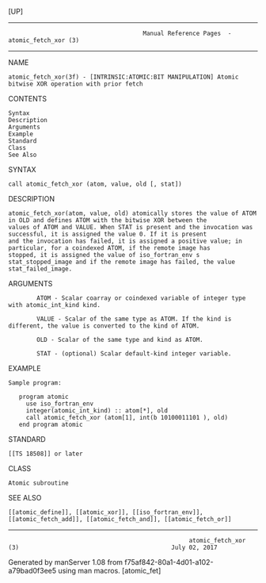 [UP]

-----------------------------------------------------------------------------------------------------------------------------------
                                          Manual Reference Pages  - atomic_fetch_xor (3)
-----------------------------------------------------------------------------------------------------------------------------------
                                                                 
NAME

    atomic_fetch_xor(3f) - [INTRINSIC:ATOMIC:BIT MANIPULATION] Atomic bitwise XOR operation with prior fetch

CONTENTS

    Syntax
    Description
    Arguments
    Example
    Standard
    Class
    See Also

SYNTAX

    call atomic_fetch_xor (atom, value, old [, stat])

DESCRIPTION

    atomic_fetch_xor(atom, value, old) atomically stores the value of ATOM in OLD and defines ATOM with the bitwise XOR between the
    values of ATOM and VALUE. When STAT is present and the invocation was successful, it is assigned the value 0. If it is present
    and the invocation has failed, it is assigned a positive value; in particular, for a coindexed ATOM, if the remote image has
    stopped, it is assigned the value of iso_fortran_env s stat_stopped_image and if the remote image has failed, the value
    stat_failed_image.

ARGUMENTS

            ATOM - Scalar coarray or coindexed variable of integer type with atomic_int_kind kind.

            VALUE - Scalar of the same type as ATOM. If the kind is different, the value is converted to the kind of ATOM.

            OLD - Scalar of the same type and kind as ATOM.

            STAT - (optional) Scalar default-kind integer variable.

EXAMPLE

    Sample program:

       program atomic
         use iso_fortran_env
         integer(atomic_int_kind) :: atom[*], old
         call atomic_fetch_xor (atom[1], int(b 10100011101 ), old)
       end program atomic



STANDARD

    [[TS 18508]] or later

CLASS

    Atomic subroutine

SEE ALSO

    [[atomic_define]], [[atomic_xor]], [[iso_fortran_env]], [[atomic_fetch_add]], [[atomic_fetch_and]], [[atomic_fetch_or]]

-----------------------------------------------------------------------------------------------------------------------------------

                                                       atomic_fetch_xor (3)                                           July 02, 2017

Generated by manServer 1.08 from f75af842-80a1-4d01-a102-a79bad0f3ee5 using man macros.
                                                           [atomic_fet]
